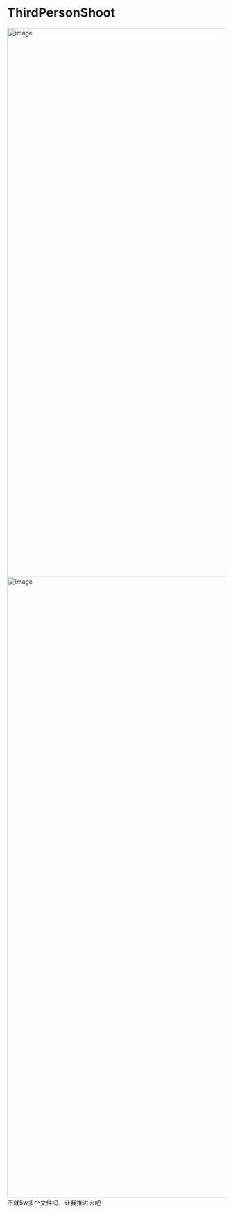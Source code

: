 # ThirdPersonShoot
<img width="2501" height="1265" alt="image" src="https://github.com/user-attachments/assets/76cf37d9-c1c6-4e78-8110-155f39824cb7" />
<img width="2544" height="1432" alt="image" src="https://github.com/user-attachments/assets/cfb45e9d-83b1-4120-81fa-16b5388942e7" />
不就5w多个文件吗，让我推进去吧
